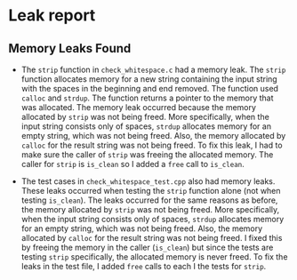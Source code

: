 # Leak report

## Memory Leaks Found

- The `strip` function in `check_whitespace.c` had a memory leak. The `strip` function allocates memory for a new string containing the input string with the spaces in the beginning and end removed. The function used `calloc` and `strdup`. The function returns a pointer to the memory that was allocated. The memory leak occurred because the memory allocated by `strip` was not being freed. More specifically, when the input string consists only of spaces, `strdup` allocates memory for an empty string, which was not being freed. Also, the memory allocated by `calloc` for the result string was not being freed. To fix this leak, I had to make sure the caller of `strip` was freeing the allocated memory. The caller for `strip` is `is_clean` so I added a `free` call to `is_clean`.

- The test cases in `check_whitespace_test.cpp` also had memory leaks. These leaks occurred when testing the `strip` function alone (not when testing `is_clean`). The leaks occurred for the same reasons as before, the memory allocated by `strip` was not being freed. More specifically, when the input string consists only of spaces, `strdup` allocates memory for an empty string, which was not being freed. Also, the memory allocated by `calloc` for the result string was not being freed. I fixed this by freeing the memory in the caller (`is_clean`) but since the tests are testing `strip` specifically, the allocated memory is never freed. To fix the leaks in the test file, I added `free` calls to each I the tests for `strip`.